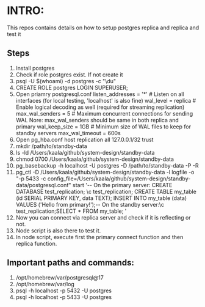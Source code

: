 # INTRO:

This repos contains details on how to setup postgres replica and replica and test it

## Steps

1. Install postgres
2. Check if role postgres exist. If not create it
3. psql -U $(whoami) -d postgres -c "\du"
4. CREATE ROLE postgres LOGIN SUPERUSER;
5. Open priamry postgresql.conf
   listen_addresses = '\*' # Listen on all interfaces (for local testing, 'localhost' is also fine)
   wal_level = replica # Enable logical decoding as well (required for streaming replication)
   max_wal_senders = 5 # Maximum concurrent connections for sending WAL
   Nore: max_wal_senders should be same in both replica and primary
   wal_keep_size = 1GB # Minimum size of WAL files to keep for standby servers
   max_wal_timeout = 600s
6. Open pg_hba.conf
   host replication all 127.0.0.1/32 trust
7. mkdir /path/to/standby-data
8. ls -ld /Users/kaala/github/system-design/standby-data
9. chmod 0700 /Users/kaala/github/system-design/standby-data
10. pg_basebackup -h localhost -U postgres -D /path/to/standby-data -P -R
11. pg_ctl -D /Users/kaala/github/system-design/standby-data -l logfile -o "-p 5433 -c config_file=/Users/kaala/github/system-design/standby-data/postgresql.conf" start
    '-- On the primary server:
    CREATE DATABASE test_replication;
    \c test_replication;
    CREATE TABLE my_table (id SERIAL PRIMARY KEY, data TEXT);
    INSERT INTO my_table (data) VALUES ('Hello from primary!');-- On the standby server:\c test_replication;SELECT \* FROM my_table; '
12. Now you can connect via replica server and check if it is reflecting or not.
13. Node script is also there to test it.
14. In node script, execute first the primary connect function and then replica function.

## Important paths and commands:

1. /opt/homebrew/var/postgresql@17
2. /opt/homebrew/var/log
3. psql -h localhost -p 5432 -U postgres
4. psql -h localhost -p 5433 -U postgres
